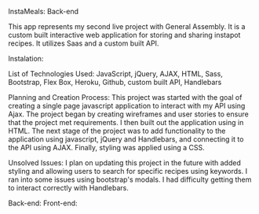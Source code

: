 InstaMeals: Back-end

This app represents my second live project with General Assembly. It is a custom built interactive web application for storing and sharing instapot recipes. It utilizes Saas and a custom built API.

Instalation:

List of Technologies Used: JavaScript, jQuery, AJAX, HTML, Sass, Bootstrap, Flex Box, Heroku, Github, custom built API, Handlebars

Planning and Creation Process: This project was started with the goal of creating a single page javascript application to interact with my API using Ajax. The project began by creating wireframes and user stories to ensure that the project met requirements. I then built out the application using in HTML. The next stage of the project was to add functionality to the application using javascript, jQuery and Handlebars, and connecting it to the API using AJAX. Finally, styling was applied using a CSS.

Unsolved Issues: I plan on updating this project in the future with added styling and allowing users to search for specific recipes using keywords. I ran into some issues using bootstrap's modals. I had difficulty getting them to interact correctly with Handlebars.

Back-end: 
Front-end:
